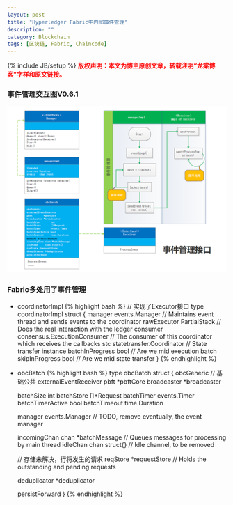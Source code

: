 ```yaml
---
layout: post
title: "Hyperledger Fabric中内部事件管理"
description: ""
category: Blockchain 
tags: [区块链, Fabric, Chaincode]
---
```

{% include JB/setup %}
**<font color="red">版权声明：本文为博主原创文章，转载注明“龙棠博客”字样和原文链接。</font>**

### 事件管理交互图V0.6.1
![PBFT](/upload/2017/eventManager.png)

### Fabric多处用了事件管理
- coordinatorImpl
{% highlight bash %}
// 实现了Executor接口
type coordinatorImpl struct {
	manager         events.Manager              // Maintains event thread and sends events to the coordinator
	rawExecutor     PartialStack                // Does the real interaction with the ledger
	consumer        consensus.ExecutionConsumer // The consumer of this coordinator which receives the callbacks
	stc             statetransfer.Coordinator   // State transfer instance
	batchInProgress bool                        // Are we mid execution batch
	skipInProgress  bool                        // Are we mid state transfer
}
{% endhighlight %}

- obcBatch
{% highlight bash %}
type obcBatch struct {
	obcGeneric  // 基础公共
	externalEventReceiver
	pbft        *pbftCore
	broadcaster *broadcaster

	batchSize        int
	batchStore       []*Request
	batchTimer       events.Timer
	batchTimerActive bool
	batchTimeout     time.Duration

	manager events.Manager // TODO, remove eventually, the event manager

	incomingChan chan *batchMessage // Queues messages for processing by main thread
	idleChan     chan struct{}      // Idle channel, to be removed

	// 存储未解决，行将发生的请求
	reqStore *requestStore // Holds the outstanding and pending requests

	deduplicator *deduplicator

	persistForward
}
{% endhighlight %}



